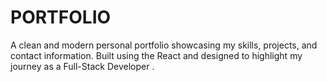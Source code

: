 # PORTFOLIO
A clean and modern personal portfolio showcasing my skills, projects, and contact information. Built using the React and designed to highlight my journey as a Full-Stack Developer .
